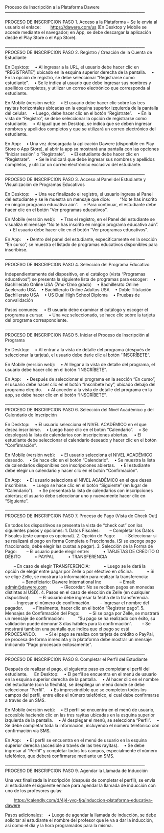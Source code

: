 Proceso de Inscripción a la Plataforma Dawere
──────────────────────────────────────────────

PROCESO DE INSCRIPCION PASO 1. Acceso a la Plataforma
– Se le envía al usuario el enlace:
  https://dawere.com/us
(En Desktop y Mobile se accede mediante el navegador; en App, se debe descargar la aplicación desde el Play Store o el App Store).

──────────────────────────────────────────────
PROCESO DE INSCRIPCION PASO 2. Registro / Creación de la Cuenta de Estudiante

En Desktop:
 • Al ingresar a la URL, el usuario debe hacer clic en “REGÍSTRATE”, ubicado en la esquina superior derecha de la pantalla.
 • En la opción de registro, se debe seleccionar “Registrarse como estudiante”.
 • Se le indica al usuario que debe ingresar sus nombres y apellidos completos, y utilizar un correo electrónico que corresponda al estudiante.

En Mobile (versión web):
 • El usuario debe hacer clic sobre las tres rayitas horizontales ubicadas en la esquina superior izquierda de la pantalla del celular.
 • Luego, debe hacer clic en el botón “Regístrate”.
 • En la vista de “Registro”, se debe seleccionar la opción de registrarse como estudiante.
 • Al igual que en Desktop, se indica que se deben ingresar nombres y apellidos completos y que se utilizará un correo electrónico del estudiante.

En App:
 • Una vez descargada la aplicación Dawere (disponible en Play Store o App Store), al abrir la app se mostrará una pantalla con las opciones “Iniciar sesión” o “Regístrate”.
 • El estudiante debe hacer clic en “Regístrate”.
 • Se le indicará que debe ingresar sus nombres y apellidos completos, y utilizar un correo electrónico exclusivo del estudiante.

──────────────────────────────────────────────
PROCESO DE INSCRIPCION PASO 3. Acceso al Panel del Estudiante y Visualización de Programas Educativos

En Desktop:
 • Una vez finalizado el registro, el usuario ingresa al Panel del estudiante y se le muestra un mensaje que dice:
  “No te has inscrito en ningún programa educativo aún”.
 • Para continuar, el estudiante debe hacer clic en el botón “Ver programas educativos”.

En Mobile (versión web):
 • Tras el registro, en el Panel del estudiante se visualiza el mensaje “No te has inscrito en ningún programa educativo aún”.
 • El usuario debe hacer clic en el botón “Ver programas educativos”.

En App:
 • Dentro del panel del estudiante, específicamente en la sección “En curso”, se muestra el listado de programas educativos disponibles para inscribirse.

──────────────────────────────────────────────
PROCESO DE INSCRIPCION PASO 4. Selección del Programa Educativo

Independientemente del dispositivo, en el catálogo (vista “Programas educativos”) se presenta la siguiente lista de programas para escoger:
 • Bachillerato Online USA (7mo-12mo grado)
 • Bachillerato Online Acelerado USA
 • Bachillerato Online Adultos USA
 • Doble Titulación Bachillerato USA
 • US Dual High School Diploma
 • Pruebas de convalidación

Pasos comunes:
 • El usuario debe examinar el catálogo y escoger el programa a cursar.
 • Una vez seleccionado, se hace clic sobre la tarjeta del programa correspondiente.

──────────────────────────────────────────────
PROCESO DE INSCRIPCION PASO 5. Iniciar el Proceso de Inscripción al Programa

En Desktop:
 • Al entrar a la vista de detalle del programa (después de seleccionar la tarjeta), el usuario debe darle clic al botón “INSCRÍBETE”.

En Mobile (versión web):
 • Al llegar a la vista de detalle del programa, el usuario debe hacer clic en el botón “INSCRÍBETE”.

En App:
 • Después de seleccionar el programa en la sección “En curso”, el usuario debe hacer clic en el botón “Inscríbete hoy”, ubicado debajo del programa elegido.
 • Al acceder a la vista de detalle del programa en la app, se debe hacer clic en el botón “INSCRÍBETE”.

──────────────────────────────────────────────
PROCESO DE INSCRIPCION PASO 6. Selección del Nivel Académico y del Calendario de Inscripción

En Desktop:
 • El usuario selecciona el NIVEL ACADÉMICO en el que desea inscribirse.
 • Luego hace clic en el botón “Calendario”.
 • Se desplegará la lista de calendarios con inscripciones abiertas.
 • El estudiante debe seleccionar el calendario deseado y hacer clic en el botón “Confirmación”.

En Mobile (versión web):
 • El usuario selecciona el NIVEL ACADÉMICO deseado.
 • Se hace clic en el botón “Calendario”.
 • Se muestra la lista de calendarios disponibles con inscripciones abiertas.
 • El estudiante debe elegir un calendario y hacer clic en el botón “Confirmación”.

En App:
 • El usuario selecciona el NIVEL ACADÉMICO en el que desea inscribirse.
 • Luego se hace clic en el botón “Siguiente” (en lugar de “Calendario”).
 • Se presentará la lista de calendarios con inscripciones abiertas; el usuario debe seleccionar uno y nuevamente hacer clic en “Siguiente”.

──────────────────────────────────────────────
PROCESO DE INSCRIPCION PASO 7. Proceso de Pago (Vista de Check Out)

En todos los dispositivos se presenta la vista de “check out” con los siguientes pasos y opciones:
	1.	Datos Fiscales:
  – Completar los Datos Fiscales (este campo es opcional).
	2.	Opción de Pago:
  – Seleccionar si se realizará el pago en forma Completa o Fraccionada. (Si se escoge pago fraccionado, debe elegir las cuotas a pagar).
	3.	Selección de la Forma de Pago:
  – El usuario puede elegir entre:
   • TARJETAS DE CRÉDITO O DÉBITO
   • PAYPAL
   • TRANSFERENCIA

  – En caso de elegir TRANSFERENCIA:
   • Luego se le dará la opción de elegir entre pagar por Zelle o por efectivo en oficina.
   • Si se elige Zelle, se mostrará la información para realizar la transferencia:
    – Beneficiario: Dawere International Inc
    – Email: admin@dawere.com
   – (Recordar: No se reciben pagos en monedas distintas al USD).
	4.	Pasos en el caso de elección de Zelle (en cualquier dispositivo):
  – El usuario debe ingresar la fecha de la transferencia.
  – Ingresar el número de confirmación.
  – Ingresar el nombre del pagador.
  – Finalmente, hacer clic en el botón “Registrar pago”.
	5.	Mensajes de Confirmación del Pago:
  – Si se paga por Zelle, se mostrará un mensaje de confirmación:
   “Su pago se ha realizado con éxito, su validación puede demorar 3 días hábiles para la confirmación”.
  – Se mostrará también una pantalla que indica que el pago se está PROCESANDO.
  – Si el pago se realiza con tarjeta de crédito o PayPal, se procesa de forma inmediata y la plataforma debe mostrar un mensaje indicando “Pago procesado exitosamente”.

──────────────────────────────────────────────
PROCESO DE INSCRIPCION PASO 8. Completar el Perfil del Estudiante

Después de realizar el pago, el siguiente paso es completar el perfil del estudiante.
 
En Desktop:
 • El perfil se encuentra en el menú de usuario en la esquina superior derecha de la pantalla.
 • Al hacer clic en el nombre del estudiante (con la flechita), se despliega un menú donde se debe seleccionar “Perfil”.
 • Es imprescindible que se completen todos los campos del perfil, entre ellos el número telefónico, el cual debe confirmarse a través de un SMS.

En Mobile (versión web):
 • El perfil se encuentra en el menú de usuario, accesible haciendo clic en las tres rayitas ubicadas en la esquina superior izquierda de la pantalla.
 • Al desplegar el menú, se selecciona “Perfil”.
 • Se debe completar toda la información, incluyendo el número telefónico con confirmación vía SMS.

En App:
 • El perfil se encuentra en el menú de usuario en la esquina superior derecha (accesible a través de las tres rayitas).
 • Se debe ingresar al “Perfil” y completar todos los campos, especialmente el número telefónico, que deberá confirmarse mediante un SMS.

──────────────────────────────────────────────
PROCESO DE INSCRIPCION PASO 9. Agendar la Llamada de Inducción

Una vez finalizada la inscripción (después de completar el perfil), se envía al estudiante el siguiente enlace para agendar la llamada de inducción con uno de los profesores guías:

  https://calendly.com/d/4j4-yvg-fjq/induccion-plataforma-educativa-dawere

Pasos adicionales:
 • Luego de agendar la llamada de inducción, se debe solicitar al estudiante el nombre del profesor que le va a dar la inducción, así como el día y la hora programados para la misma.